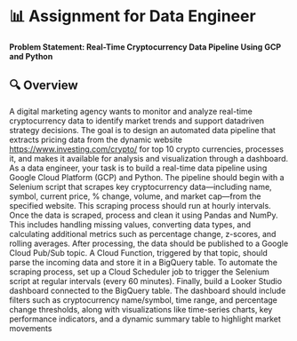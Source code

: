 # 📊 Assignment for Data Engineer

**Problem Statement: Real-Time Cryptocurrency Data Pipeline Using GCP and Python**

## 🔍 Overview
A digital marketing agency wants to monitor and analyze real-time cryptocurrency data to identify market trends and support datadriven strategy decisions. The goal is to design an automated data pipeline that extracts pricing data from the dynamic website
https://www.investing.com/crypto/ for top 10 crypto currencies, processes it, and makes it available for analysis and visualization
through a dashboard.
As a data engineer, your task is to build a real-time data pipeline using Google Cloud Platform (GCP) and Python. The pipeline should
begin with a Selenium script that scrapes key cryptocurrency data—including name, symbol, current price, % change, volume, and
market cap—from the specified website. This scraping process should run at hourly intervals.
Once the data is scraped, process and clean it using Pandas and NumPy. This includes handling missing values, converting data types,
and calculating additional metrics such as percentage change, z-scores, and rolling averages.
After processing, the data should be published to a Google Cloud Pub/Sub topic. A Cloud Function, triggered by that topic, should
parse the incoming data and store it in a BigQuery table. To automate the scraping process, set up a Cloud Scheduler job to trigger
the Selenium script at regular intervals (every 60 minutes).
Finally, build a Looker Studio dashboard connected to the BigQuery table. The dashboard should include filters such as
cryptocurrency name/symbol, time range, and percentage change thresholds, along with visualizations like time-series charts, key
performance indicators, and a dynamic summary table to highlight market movements
